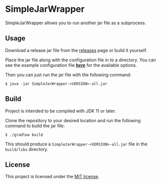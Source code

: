 # SimpleJarWrapper

SimpleJarWrapper allows you to run another jar file as a subprocess.

## Usage

Download a release jar file from the [releases](https://github.com/ChargedByte/SimpleJarWrapper/releases) page or build
it yourself.

Place the jar file along with the configuration file in to a directory. You can see the example configuration
file ***[here](wrapper.example.yaml)*** for the available options.

Then you can just run the jar file with the following command:

```shell
$ java -jar SimpleJarWrapper-<VERSION>-all.jar
```

## Build

Project is intended to be compiled with JDK 11 or later.

Clone the repository to your desired location and run the following command to build the jar file:

```shell
$ ./gradlew build
```

This should produce a `SimpleJarWrapper-<VERSION>-all.jar` file in the `build/libs` directory.

## License

This project is licensed under the [MIT license](LICENSE).
